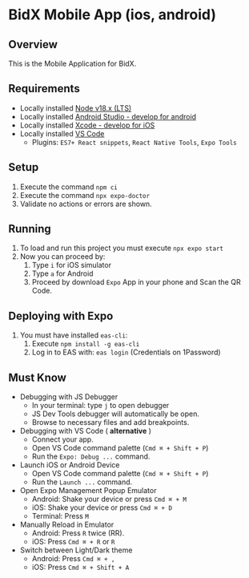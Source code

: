 # BidX Mobile App (ios, android)

## Overview

This is the Mobile Application for BidX.

## Requirements

- Locally installed [Node v18.x (LTS)](https://nodejs.org/en/download/)
- Locally installed [Android Studio - develop for android](https://developer.android.com/studio/index.html)
- Locally installed [Xcode - develop for iOS](https://developer.apple.com/xcode/)
- Locally installed [VS Code](https://code.visualstudio.com/download) 
   * Plugins: `ES7+ React snippets`, `React Native Tools`, `Expo Tools`

## Setup
1. Execute the command `npm ci`
2. Execute the command `npx expo-doctor`
3. Validate no actions or errors are shown.

## Running
1. To load and run this project you must execute `npx expo start`
2. Now you can proceed by:
   1. Type `i` for iOS simulator
   2. Type `a` for Android
   3. Proceed by download `Expo` App in your phone and Scan the QR Code.

## Deploying with Expo
1. You must have installed `eas-cli`:
   1. Execute `npm install -g eas-cli`
   2. Log in to EAS with: `eas login` (Credentials on 1Password)

## Must Know
- Debugging with JS Debugger
  * In your terminal: type `j` to open debugger
  * JS Dev Tools debugger will automatically be open.
  * Browse to necessary files and add breakpoints.
- Debugging with VS Code ( **alternative** )
  * Connect your app.
  * Open VS Code command palette (`Cmd ⌘ + Shift + P`)
  * Run the `Expo: Debug ...` command.
- Launch iOS or Android Device
  * Open VS Code command palette (`Cmd ⌘ + Shift + P`)
  * Run the `Launch ...` command.
- Open Expo Management Popup
Emulator
  * Android: Shake your device or press `Cmd ⌘ + M`
  * iOS: Shake your device or press `Cmd ⌘ + D`
  * Terminal: Press `M`
- Manually Reload in Emulator
  * Android: Press `R` twice (RR).
  * iOS: Press `Cmd ⌘ + R` or `R`
- Switch between Light/Dark theme
  * Android: Press `Cmd ⌘ + ,`
  * iOS: Press `Cmd ⌘ + Shift + A`
